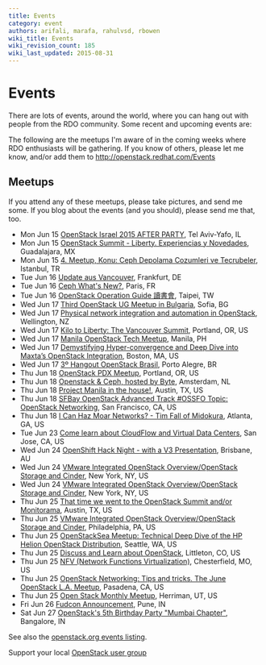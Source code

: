 ```yaml
---
title: Events
category: event
authors: arifali, marafa, rahulvsd, rbowen
wiki_title: Events
wiki_revision_count: 185
wiki_last_updated: 2015-08-31
---
```


# Events

There are lots of events, around the world, where you can hang out with people from the RDO community. Some recent and upcoming events are:

The following are the meetups I'm aware of in the coming weeks where RDO enthusiasts will be gathering. If you know of others, please let me know, and/or add them to <http://openstack.redhat.com/Events>

## Meetups

If you attend any of these meetups, please take pictures, and send me some. If you blog about the events (and you should), please send me that, too.

*   Mon Jun 15 [OpenStack Israel 2015 AFTER PARTY](http://www.meetup.com/OpenStack-Israel/events/223147125/), Tel Aviv-Yafo, IL
*   Mon Jun 15 [OpenStack Summit - Liberty. Experiencias y Novedades](http://www.meetup.com/OpenStack-GDL/events/223106649/), Guadalajara, MX
*   Mon Jun 15 [4. Meetup, Konu: Ceph Depolama Cozumleri ve Tecrubeler](http://www.meetup.com/Turkey-OpenStack-Meetup/events/222548750/), Istanbul, TR
*   Tue Jun 16 [Update aus Vancouver](http://www.meetup.com/OpenStack-MeetUp-Frankfurt/events/222838837/), Frankfurt, DE
*   Tue Jun 16 [Ceph What's New?](http://www.meetup.com/Ceph-in-Paris/events/222867588/), Paris, FR
*   Tue Jun 16 [OpenStack Operation Guide 讀書會](http://www.meetup.com/OpenStack-Taiwan-User-Group/events/223196733/), Taipei, TW
*   Wed Jun 17 [Third OpenStack UG Meetup in Bulgaria](http://www.meetup.com/OpenStack-Bulgaria/events/223042486/), Sofia, BG
*   Wed Jun 17 [Physical network integration and automation in OpenStack](http://www.meetup.com/New-Zealand-OpenStack-User-Group/events/223146258/), Wellington, NZ
*   Wed Jun 17 [Kilo to Liberty: The Vancouver Summit](http://www.meetup.com/OpenStack-Northwest/events/221371151/), Portland, OR, US
*   Wed Jun 17 [Manila OpenStack Tech Meetup](http://www.meetup.com/OpenStack-Philippines/events/222955080/), Manila, PH
*   Wed Jun 17 [Demystifying Hyper-convergence and Deep Dive into Maxta’s OpenStack Integration](http://www.meetup.com/Openstack-Boston/events/220829308/), Boston, MA, US
*   Wed Jun 17 [3º Hangout OpenStack Brasil](http://www.meetup.com/Openstack-Brasil/events/223175691/), Porto Alegre, BR
*   Thu Jun 18 [OpenStack PDX Meetup](http://www.meetup.com/openstack-pdx/events/222028012/), Portland, OR, US
*   Thu Jun 18 [Openstack & Ceph, hosted by Byte](http://www.meetup.com/Openstack-Amsterdam/events/222448984/), Amsterdam, NL
*   Thu Jun 18 [Project Manila in the house!](http://www.meetup.com/OpenStack-Austin/events/222010868/), Austin, TX, US
*   Thu Jun 18 [SFBay OpenStack Advanced Track #OSSFO Topic: OpenStack Networking](http://www.meetup.com/openstack/events/214328892/), San Francisco, CA, US
*   Thu Jun 18 [I Can Haz Moar Networks? - Tim Fall of Midokura](http://www.meetup.com/openstack-atlanta/events/221110671/), Atlanta, GA, US
*   Tue Jun 23 [Come learn about CloudFlow and Virtual Data Centers](http://www.meetup.com/Silicon-Valley-OpenStack-Ops-Meetup/events/223212849/), San Jose, CA, US
*   Wed Jun 24 [OpenShift Hack Night - with a V3 Presentation](http://www.meetup.com/Brisbane-OpenShift-Group/events/223120979/), Brisbane, AU
*   Wed Jun 24 [VMware Integrated OpenStack Overview/OpenStack Storage and Cinder](http://www.meetup.com/OpenStack-New-York-Meetup/events/222962264/), New York, NY, US
*   Wed Jun 24 [VMware Integrated OpenStack Overview/OpenStack Storage and Cinder](http://www.meetup.com/OpenStack-for-Enterprises-NYC/events/223067493/), New York, NY, US
*   Thu Jun 25 [That time we went to the OpenStack Summit and/or Monitorama](http://www.meetup.com/AusOps/events/222562660/), Austin, TX, US
*   Thu Jun 25 [VMware Integrated OpenStack Overview/OpenStack Storage and Cinder](http://www.meetup.com/Philly-OpenStack-Meetup-Group/events/222962302/), Philadelphia, PA, US
*   Thu Jun 25 [OpenStackSea Meetup: Technical Deep Dive of the HP Helion OpenStack Distribution](http://www.meetup.com/OpenStack-Seattle/events/220312023/), Seattle, WA, US
*   Thu Jun 25 [Discuss and Learn about OpenStack](http://www.meetup.com/OpenStack-Denver/events/223025495/), Littleton, CO, US
*   Thu Jun 25 [NFV (Network Functions Virtualization)](http://www.meetup.com/OpenStack-STL/events/223168954/), Chesterfield, MO, US
*   Thu Jun 25 [OpenStack Networking: Tips and tricks. The June OpenStack L.A. Meetup](http://www.meetup.com/OpenStack-LA/events/223180922/), Pasadena, CA, US
*   Thu Jun 25 [Open Stack Monthly Meetup](http://www.meetup.com/openstack-utah/events/222935349/), Herriman, UT, US
*   Fri Jun 26 [Fudcon Announcement](http://www.meetup.com/India-Red-Hat-User-Group/events/223252403/), Pune, IN
*   Sat Jun 27 [OpenStack's 5th Birthday Party "Mumbai Chapter"](http://www.meetup.com/Indian-OpenStack-User-Group/events/223195366/), Bangalore, IN

See also the [openstack.org events listing](http://www.openstack.org/community/events/).

Support your local [OpenStack user group](https://wiki.openstack.org/wiki/OpenStack_User_Groups)
